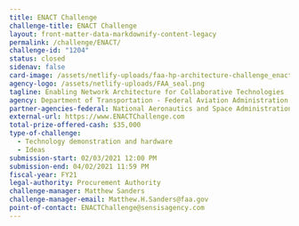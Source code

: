 ```yaml
---
title: ENACT Challenge
challenge-title: ENACT Challenge
layout: front-matter-data-markdownify-content-legacy
permalink: /challenge/ENACT/
challenge-id: "1204"
status: closed
sidenav: false
card-image: /assets/netlify-uploads/faa-hp-architecture-challenge_enact-final-logo_full-color.png
agency-logo: /assets/netlify-uploads/FAA_seal.png
tagline: Enabling Network Architecture for Collaborative Technologies
agency: Department of Transportation - Federal Aviation Administration (FAA)
partner-agencies-federal: National Aeronautics and Space Administration (NASA)
external-url: https://www.ENACTChallenge.com
total-prize-offered-cash: $35,000
type-of-challenge:
  - Technology demonstration and hardware
  - Ideas
submission-start: 02/03/2021 12:00 PM
submission-end: 04/02/2021 11:59 PM
fiscal-year: FY21
legal-authority: Procurement Authority
challenge-manager: Matthew Sanders
challenge-manager-email: Matthew.H.Sanders@faa.gov
point-of-contact: ENACTChallenge@sensisagency.com
---
```

